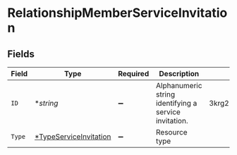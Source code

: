 # RelationshipMemberServiceInvitation


## Fields

| Field                                                                  | Type                                                                   | Required                                                               | Description                                                            | Example                                                                |
| ---------------------------------------------------------------------- | ---------------------------------------------------------------------- | ---------------------------------------------------------------------- | ---------------------------------------------------------------------- | ---------------------------------------------------------------------- |
| `ID`                                                                   | **string*                                                              | :heavy_minus_sign:                                                     | Alphanumeric string identifying a service invitation.                  | 3krg2uUGZzb2W9Euo4moOY                                                 |
| `Type`                                                                 | [*TypeServiceInvitation](../../models/shared/typeserviceinvitation.md) | :heavy_minus_sign:                                                     | Resource type                                                          |                                                                        |
